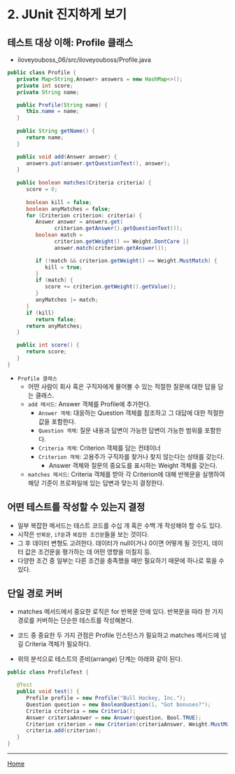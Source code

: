 # 2. JUnit 진지하게 보기


## 테스트 대상 이해: Profile 클래스

- iloveyouboss_06/src/iloveyouboss/Profile.java

```java
public class Profile { 
   private Map<String,Answer> answers = new HashMap<>();
   private int score;
   private String name;

   public Profile(String name) {
      this.name = name;
   }
   
   public String getName() {
      return name;
   }

   public void add(Answer answer) { 
      answers.put(answer.getQuestionText(), answer);
   }
   
   public boolean matches(Criteria criteria) { 
      score = 0;
      
      boolean kill = false;
      boolean anyMatches = false; 
      for (Criterion criterion: criteria) {   
         Answer answer = answers.get(
               criterion.getAnswer().getQuestionText()); 
         boolean match = 
               criterion.getWeight() == Weight.DontCare || 
               answer.match(criterion.getAnswer());

         if (!match && criterion.getWeight() == Weight.MustMatch) {  
            kill = true;
         }
         if (match) {         
            score += criterion.getWeight().getValue();
         }
         anyMatches |= match;  
      }
      if (kill)       
         return false;
      return anyMatches; 
   }

   public int score() {
      return score;
   }
}
```

- `Profile 클래스`
  - 어떤 사람이 회사 혹은 구직자에게 물어볼 수 있는 적절한 질문에 대한 답을 담는 클래스.
  - `add 메서드`: Answer 객체를 Profile에 추가한다.
    - `Answer 객체`: 대응하는 Question 객체를 참조하고 그 대답에 대한 적절한 값을 포함한다.
    - `Question 객체`: 질문 내용과 답변이 가능한 답변이 가능한 범위를 포함한다.
    - `Criteria 객체`: Criterion 객체를 담는 컨테이너
    - `Criterion 객체`: 고용주가 구직자를 찾거나 찾지 않는다는 상태를 갖는다.
      - Answer 객체와 질문의 중요도를 표시하는 Weight 객체를 갖는다.
  - `matches 메서드`: Criteria 객체를 받아 각 Criterion에 대해 반복문을 실행하여 해당 기준이 프로파일에 있는 답변과 맞는지 결정한다.


## 어떤 테스트를 작성할 수 있는지 결정

- 일부 복잡한 메서드는 테스트 코드를 수십 개 혹은 수백 개 작성해야 할 수도 있다.
- 시작은 `반복문`, `if문`과 `복잡한 조건문`들을 보는 것이다.
- 그 후 데이터 변형도 고려한다. 데이터가 null이거나 0이면 어떻게 될 것인지, 데이터 값은 조건문을 평가하는 데 어떤 영향을 미칠지 등.
- 다양한 조건 중 일부는 다른 조건을 충족했을 때만 필요하기 때문에 하나로 묶을 수 있다.


## 단일 경로 커버

- matches 메서드에서 중요한 로직은 for 반복문 안에 있다. 반복문을 따라 한 가지 경로를 커버하는 단순한 테스트를 작성해본다.
- 코드 중 중요한 두 가지 관점은 Profile 인스턴스가 필요하고 matches 메서드에 넘길 Criteria 객체가 필요하다.

- 위의 분석으로 테스트의 준비(arrange) 단계는 아래와 같이 된다.

```java
public class ProfileTest {

   @Test
   public void test() {
      Profile profile = new Profile("Bull Hockey, Inc.");
      Question question = new BooleanQuestion(1, "Got bonuses?");
      Criteria criteria = new Criteria();
      Answer criteriaAnswer = new Answer(question, Bool.TRUE);
      Criterion criterion = new Criterion(criteriaAnswer, Weight.MustMatch);
      criteria.add(criterion);
   }
}
```


---
[Home](../README.md)

